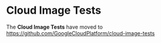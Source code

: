 # Cloud Image Tests #

The **Cloud Image Tests** have moved to https://github.com/GoogleCloudPlatform/cloud-image-tests

